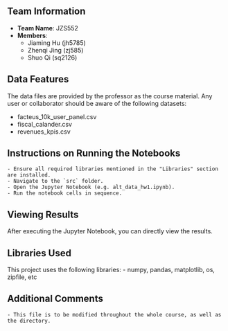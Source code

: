 ## Team Information
- **Team Name**: JZS552
- **Members**:
  - Jiaming Hu (jh5785)
  - Zhenqi Jing (zj585)
  - Shuo Qi (sq2126)

## Data Features
The data files are provided by the professor as the course material.
Any user or collaborator should be aware of the following datasets:
- facteus_10k_user_panel.csv
- fiscal_calander.csv
- revenues_kpis.csv


## Instructions on Running the Notebooks
	- Ensure all required libraries mentioned in the "Libraries" section are installed.
	- Navigate to the `src` folder.
	- Open the Jupyter Notebook (e.g. alt_data_hw1.ipynb).
	- Run the notebook cells in sequence.


## Viewing Results
After executing the Jupyter Notebook, you can directly view the results.


## Libraries Used
This project uses the following libraries:
	- numpy, pandas, matplotlib, os, zipfile, etc


## Additional Comments
	- This file is to be modified throughout the whole course, as well as the directory.
